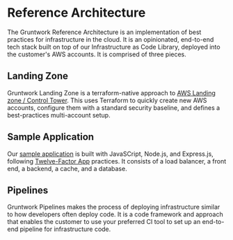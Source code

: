 # Reference Architecture

The Gruntwork Reference Architecture is an implementation of best practices for infrastructure in the cloud. It is an opinionated, end-to-end tech stack built on top of our Infrastructure as Code Library, deployed into the customer's AWS accounts. It is comprised of three pieces.
## Landing Zone

Gruntwork Landing Zone is a terraform-native approach to [AWS Landing zone / Control Tower](https://docs.aws.amazon.com/controltower/latest/userguide/what-is-control-tower.html). This uses Terraform to quickly create new AWS accounts, configure them with a standard security baseline, and defines a best-practices multi-account setup.

## Sample Application

Our [sample application](https://github.com/gruntwork-io/aws-sample-app) is built with JavaSCript, Node.js, and Express.js, following [Twelve-Factor App](https://12factor.net/) practices. It consists of a load balancer, a front end, a backend, a cache, and a database.

## Pipelines

Gruntwork Pipelines makes the process of deploying infrastructure similar to how developers often deploy code. It is a code framework and approach that enables the customer to use your preferred CI tool to set up an end-to-end pipeline for infrastructure code.